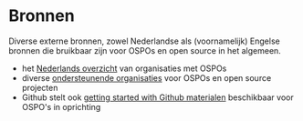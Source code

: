 # Bronnen

Diverse externe bronnen, zowel Nederlandse als (voornamelijk) Engelse bronnen die bruikbaar zijn
voor OSPOs en open source in het algemeen.

- het [Nederlands overzicht](./nederlands-overzicht.md) van organisaties met OSPOs
- diverse [ondersteunende organisaties](./ondersteunende-organisaties.md) voor OSPOs en open source
  projecten
- Github stelt ook [getting started with Github materialen](https://github.com/github/github-ospo) beschikbaar voor OSPO's in oprichting
